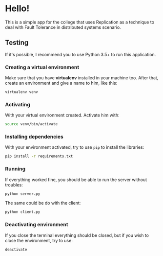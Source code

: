 # Hello!

This is a simple app for the college that uses Replication as a technique to deal with Fault Tolerance in distributed systems scenario.

## Testing

If it's possible, I recommend you to use Python 3.5+ to run this application.

### Creating a virtual environment
Make sure that you have **virtualenv** installed in your machine too. After that, create an environment and give a name to him, like this:
```bash
virtualenv venv
```

### Activating
With your virtual environment created. Activate him with:
```bash
source venv/bin/activate
```

### Installing dependencies
With your environment activated, try to use `pip` to install the libraries:
```bash
pip install -r requirements.txt
```

### Running
If everything worked fine, you should be able to run the server without troubles:
```python
python server.py
```
The same could be do with the client:
```python
python client.py
```

### Deactivating environment
If you close the terminal everything should be closed, but if you wish to close the environment, try to use:
```bash
deactivate
```
